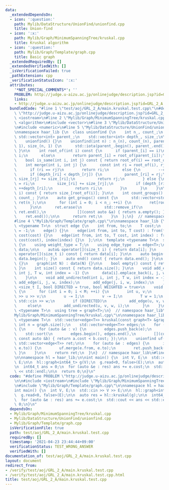 ```yaml
---
data:
  _extendedDependsOn:
  - icon: ':question:'
    path: Mylib/DataStructure/UnionFind/unionfind.cpp
    title: Union-find
  - icon: ':x:'
    path: Mylib/Graph/MinimumSpanningTree/kruskal.cpp
    title: Kruskal algorithm
  - icon: ':question:'
    path: Mylib/Graph/Template/graph.cpp
    title: Basic graph
  _extendedRequiredBy: []
  _extendedVerifiedWith: []
  _isVerificationFailed: true
  _pathExtension: cpp
  _verificationStatusIcon: ':x:'
  attributes:
    '*NOT_SPECIAL_COMMENTS*': ''
    PROBLEM: http://judge.u-aizu.ac.jp/onlinejudge/description.jsp?id=GRL_2_A
    links:
    - http://judge.u-aizu.ac.jp/onlinejudge/description.jsp?id=GRL_2_A
  bundledCode: "#line 1 \"test/aoj/GRL_2_A/main.kruskal.test.cpp\"\n#define PROBLEM\
    \ \"http://judge.u-aizu.ac.jp/onlinejudge/description.jsp?id=GRL_2_A\"\n\n#include\
    \ <iostream>\n#line 2 \"Mylib/Graph/MinimumSpanningTree/kruskal.cpp\"\n#include\
    \ <algorithm>\n#include <vector>\n#line 3 \"Mylib/DataStructure/UnionFind/unionfind.cpp\"\
    \n#include <numeric>\n#line 5 \"Mylib/DataStructure/UnionFind/unionfind.cpp\"\n\
    \nnamespace haar_lib {\n  class unionfind {\n    int n_, count_;\n    mutable\
    \ std::vector<int> parent_;\n    std::vector<int> depth_, size_;\n\n  public:\n\
    \    unionfind() {}\n    unionfind(int n) : n_(n), count_(n), parent_(n), depth_(n,\
    \ 1), size_(n, 1) {\n      std::iota(parent_.begin(), parent_.end(), 0);\n   \
    \ }\n\n    int root_of(int i) const {\n      if (parent_[i] == i)\n        return\
    \ i;\n      else\n        return parent_[i] = root_of(parent_[i]);\n    }\n\n\
    \    bool is_same(int i, int j) const { return root_of(i) == root_of(j); }\n\n\
    \    int merge(int i, int j) {\n      const int ri = root_of(i), rj = root_of(j);\n\
    \      if (ri == rj)\n        return ri;\n      else {\n        --count_;\n  \
    \      if (depth_[ri] < depth_[rj]) {\n          parent_[ri] = rj;\n         \
    \ size_[rj] += size_[ri];\n          return rj;\n        } else {\n          parent_[rj]\
    \ = ri;\n          size_[ri] += size_[rj];\n          if (depth_[ri] == depth_[rj])\
    \ ++depth_[ri];\n          return ri;\n        }\n      }\n    }\n\n    int size_of(int\
    \ i) const { return size_[root_of(i)]; }\n\n    int count_groups() const { return\
    \ count_; }\n\n    auto get_groups() const {\n      std::vector<std::vector<int>>\
    \ ret(n_);\n\n      for (int i = 0; i < n_; ++i) {\n        ret[root_of(i)].push_back(i);\n\
    \      }\n\n      ret.erase(\n          std::remove_if(\n              ret.begin(),\
    \ ret.end(),\n              [](const auto &a) { return a.empty(); }),\n      \
    \    ret.end());\n\n      return ret;\n    }\n  };\n}  // namespace haar_lib\n\
    #line 4 \"Mylib/Graph/Template/graph.cpp\"\n\nnamespace haar_lib {\n  template\
    \ <typename T>\n  struct edge {\n    int from, to;\n    T cost;\n    int index\
    \ = -1;\n    edge() {}\n    edge(int from, int to, T cost) : from(from), to(to),\
    \ cost(cost) {}\n    edge(int from, int to, T cost, int index) : from(from), to(to),\
    \ cost(cost), index(index) {}\n  };\n\n  template <typename T>\n  struct graph\
    \ {\n    using weight_type = T;\n    using edge_type   = edge<T>;\n\n    std::vector<std::vector<edge<T>>>\
    \ data;\n\n    auto& operator[](size_t i) { return data[i]; }\n    const auto&\
    \ operator[](size_t i) const { return data[i]; }\n\n    auto begin() const { return\
    \ data.begin(); }\n    auto end() const { return data.end(); }\n\n    graph()\
    \ {}\n    graph(int N) : data(N) {}\n\n    bool empty() const { return data.empty();\
    \ }\n    int size() const { return data.size(); }\n\n    void add_edge(int i,\
    \ int j, T w, int index = -1) {\n      data[i].emplace_back(i, j, w, index);\n\
    \    }\n\n    void add_undirected(int i, int j, T w, int index = -1) {\n     \
    \ add_edge(i, j, w, index);\n      add_edge(j, i, w, index);\n    }\n\n    template\
    \ <size_t I, bool DIRECTED = true, bool WEIGHTED = true>\n    void read(int M)\
    \ {\n      for (int i = 0; i < M; ++i) {\n        int u, v;\n        std::cin\
    \ >> u >> v;\n        u -= I;\n        v -= I;\n        T w = 1;\n        if (WEIGHTED)\
    \ std::cin >> w;\n        if (DIRECTED)\n          add_edge(u, v, w, i);\n   \
    \     else\n          add_undirected(u, v, w, i);\n      }\n    }\n  };\n\n  template\
    \ <typename T>\n  using tree = graph<T>;\n}  // namespace haar_lib\n#line 6 \"\
    Mylib/Graph/MinimumSpanningTree/kruskal.cpp\"\n\nnamespace haar_lib {\n  template\
    \ <typename T>\n  std::vector<edge<T>> kruskal(const graph<T> &graph) {\n    const\
    \ int n = graph.size();\n    std::vector<edge<T>> edges;\n    for (auto &v : graph)\
    \ {\n      for (auto &e : v) {\n        edges.push_back(e);\n      }\n    }\n\n\
    \    std::sort(\n        edges.begin(), edges.end(),\n        [](const auto &a,\
    \ const auto &b) { return a.cost < b.cost; });\n\n    unionfind uf(n);\n\n   \
    \ std::vector<edge<T>> ret;\n\n    for (auto &e : edges) {\n      if (not uf.is_same(e.from,\
    \ e.to)) {\n        uf.merge(e.from, e.to);\n        ret.push_back(e);\n     \
    \ }\n    }\n\n    return ret;\n  }\n}  // namespace haar_lib\n#line 6 \"test/aoj/GRL_2_A/main.kruskal.test.cpp\"\
    \n\nnamespace hl = haar_lib;\n\nint main() {\n  int V, E;\n  std::cin >> V >>\
    \ E;\n\n  hl::graph<int64_t> g(V);\n  g.read<0, false>(E);\n\n  auto res = hl::kruskal(g);\n\
    \n  int64_t ans = 0;\n  for (auto &e : res) ans += e.cost;\n  std::cout << ans\
    \ << std::endl;\n\n  return 0;\n}\n"
  code: "#define PROBLEM \"http://judge.u-aizu.ac.jp/onlinejudge/description.jsp?id=GRL_2_A\"\
    \n\n#include <iostream>\n#include \"Mylib/Graph/MinimumSpanningTree/kruskal.cpp\"\
    \n#include \"Mylib/Graph/Template/graph.cpp\"\n\nnamespace hl = haar_lib;\n\n\
    int main() {\n  int V, E;\n  std::cin >> V >> E;\n\n  hl::graph<int64_t> g(V);\n\
    \  g.read<0, false>(E);\n\n  auto res = hl::kruskal(g);\n\n  int64_t ans = 0;\n\
    \  for (auto &e : res) ans += e.cost;\n  std::cout << ans << std::endl;\n\n  return\
    \ 0;\n}\n"
  dependsOn:
  - Mylib/Graph/MinimumSpanningTree/kruskal.cpp
  - Mylib/DataStructure/UnionFind/unionfind.cpp
  - Mylib/Graph/Template/graph.cpp
  isVerificationFile: true
  path: test/aoj/GRL_2_A/main.kruskal.test.cpp
  requiredBy: []
  timestamp: '2021-04-23 23:44:44+09:00'
  verificationStatus: TEST_WRONG_ANSWER
  verifiedWith: []
documentation_of: test/aoj/GRL_2_A/main.kruskal.test.cpp
layout: document
redirect_from:
- /verify/test/aoj/GRL_2_A/main.kruskal.test.cpp
- /verify/test/aoj/GRL_2_A/main.kruskal.test.cpp.html
title: test/aoj/GRL_2_A/main.kruskal.test.cpp
---
```

